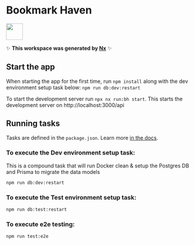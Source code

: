 # Bookmark Haven

<a alt="Nx logo" href="https://nx.dev" target="_blank" rel="noreferrer"><img src="https://raw.githubusercontent.com/nrwl/nx/master/images/nx-logo.png" width="45"></a>

✨ **This workspace was generated by [Nx](https://nx.dev)** ✨


## Start the app
When starting the app for the first time, run `npm install` along with the dev environment setup task below: `npm run db:dev:restart`

To start the development server run `npx nx run:bh start`. This starts the development server on http://localhost:3000/api


## Running tasks

Tasks are defined in the `package.json`. Learn more [in the docs](https://nx.dev/core-features/run-tasks).

### To execute the Dev environment setup task:
This is a compound task that will run Docker clean & setup the Postgres DB and Prisma to migrate the data models
```
npm run db:dev:restart
```

### To execute the Test environment setup task:
```
npm run db:test:restart
```

### To execute e2e testing:
```
npm run test:e2e
```